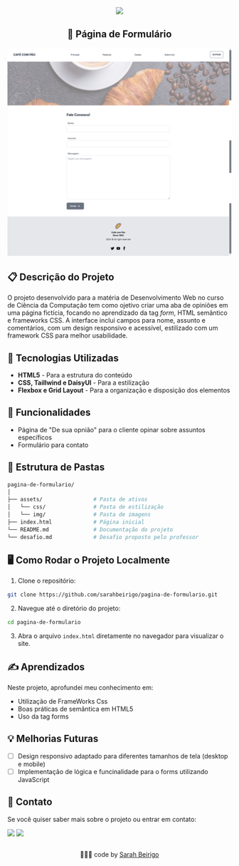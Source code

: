 <p align="center"><img src="http://img.shields.io/static/v1?label=STATUS&message=EM%20DESENVOLVIMENTO&color=GREEN&style=for-the-badge"/></p>


<h2 align="center"> 📝 Página de Formulário</h2>

![Página Preview](./assets/img/preview.png)



## 📋 Descrição do Projeto
O projeto desenvolvido para a matéria de Desenvolvimento Web no curso de Ciência da Computação tem como ojetivo criar uma aba de opiniões em uma página fictícia, focando no aprendizado da tag *form*, HTML semântico e frameworks CSS. A interface inclui campos para nome, assunto e comentários, com um design responsivo e acessível, estilizado com um framework CSS para melhor usabilidade.

## 🔧 Tecnologias Utilizadas

- **HTML5** - Para a estrutura do conteúdo
- **CSS, Taillwind e DaisyUI** - Para a estilização 
- **Flexbox e Grid Layout** - Para a organização e disposição dos elementos

## 🚀 Funcionalidades

- Página de "De sua opnião" para o cliente opinar sobre assuntos específicos
- Formulário para contato

## 📂 Estrutura de Pastas

```bash
pagina-de-formulario/
│
├── assets/                # Pasta de ativos
│   └── css/               # Pasta de estilização
│   └── img/               # Pasta de imagens
├── index.html             # Página inicial
└── README.md              # Documentação do projeto
└── desafio.md             # Desafio proposto pelo professor
```

## 🖥️ Como Rodar o Projeto Localmente

1. Clone o repositório:

```bash
git clone https://github.com/sarahbeirigo/pagina-de-formulario.git
```

2. Navegue até o diretório do projeto:

```bash
cd pagina-de-formulario
```

3. Abra o arquivo `index.html` diretamente no navegador para visualizar o site.

## ✍️ Aprendizados

Neste projeto, aprofundei meu conhecimento em:

- Utilização de FrameWorks Css
- Boas práticas de semântica em HTML5
- Uso da tag forms

## 💡 Melhorias Futuras

- [ ] Design responsivo adaptado para diferentes tamanhos de tela (desktop e mobile)
- [ ] Implementação de lógica e funcinalidade para o forms utilizando JavaScript

## 📝 Contato

Se você quiser saber mais sobre o projeto ou entrar em contato:

 <a href = "mailto:sarahcbeirigo@gmail.com"><img src="https://img.shields.io/badge/Gmail-D14836?style=for-the-badge&logo=gmail&logoColor=white" target="_blank"></a>
  <a href="https://www.linkedin.com/in/sarah-beirigo/" target="_blank"><img src="https://img.shields.io/badge/-LinkedIn-%230077B5?style=for-the-badge&logo=linkedin&logoColor=white" target="_blank"></a> 

##
<p align="center">👩🏼‍💻 code by <a href="https://github.com/sarahbeirigo">Sarah Beirigo</a></p>
